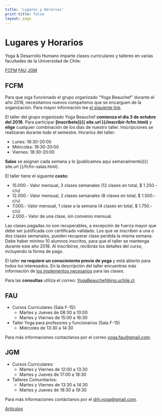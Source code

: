 ```yaml
---
title: 'Lugares y Horarios'
print-title: false
layout: page
---
```

# Lugares y Horarios

Yoga & Desarrollo Humano imparte clases curriculares y talleres en varias facultades de la Universidad de Chile:

<a name="fcfm-jump"></a>
<p class="text-center">
<a class="btn btn-default" href="#fcfm-jump" role="button">FCFM</a>
<a class="btn btn-default" href="#fau-jump" role="button">FAU</a>
<a class="btn btn-default" href="#jgm-jump" role="button">JGM</a>
</p>


## FCFM

<!-- El taller del grupo organizado Yoga Beauchef **terminó en agosto 2018**. Para las **consultas** utiliza el correo: [YogaBeauchef@ing.uchile.cl](mailto:YogaBeauchef@ing.uchile.cl?subject=Pregunta%20desde%20web%20Yoga%20Beauchef). Esperamos abrir el taller nuevamene en octubre 2018. -->

<div class="alert alert-danger" role="alert"> <span class="glyphicon
glyphicon-exclamation-sign" aria-hidden="true"></span> Para que siga
funcionado el grupo organizado “Yoga Beauchef” durante el año 2018,
necesitamos nuevos compañeros que se encarguen de la
organización. Para mayor información lee <a href="{% post_url 2018-01-14-nuevos-companeros %}">el siguiente link</a>.</div>

El taller del grupo organizado Yoga Beauchef **comienza el día 3 de octubre del 2018**. Para participar **[inscríbete]({{ site.url }}/inscribir-fcfm.html)** y **elige** cualquier combinación de los días de nuestro taller. Inscripciones se realizaran durante todo el semestre. Horarios del taller:

- Lunes: 18:30-20:00
- Miércoles: 18:30-20:00
- Viernes: 18:30-20:00

**Salas** se asignan cada semana y lo [publicamos aquí semanalmente]({{ site.url }}/fcfm-salas.html).

<a name="fau-jump"></a>
El taller tiene el siguente **costo:**

- 15.000.- Valor mensual, 3 clases semanales (12 clases en total, $ 1.250.- c/u)
- 12.000.- Valor mensual, 2 clases semanales (8 clases en total, $ 1.500.- c/u)
-  7.000.- Valor mensual, 1 clase a la semana (4 clases en total, $ 1.750.- c/u)
-  2.000.- Valor de una clase, sin convenio mensual.

Las clases pagadas no son recuperables, a excepción de fuerza mayor que debe ser justificada con certificado validado. Los que se inscriben a una o dos clases semanales, pueden recuperar clase perdida la misma semana. Debe haber mínimo 10 alumnos inscritos, para que el taller se mantenga durante este año 2018. Al inscribirse, recibirás los detalles del curso, incluyendo la forma de pago.

El taller **no requiere un conocimiento previo de yoga** y está abierto para todos los interesados. En la descripción del taller encuentras más información de [los implementos necesarios](taller#implementos) para las clases.

Para las **consultas** utiliza el correo: [YogaBeauchef@ing.uchile.cl](mailto:YogaBeauchef@ing.uchile.cl?subject=Pregunta%20desde%20web%20Yoga%20Beauchef).

<!-- <p class="text-center"> -->
<!-- <img src="{{ site.url }}/assets/img/person/juraj.jpg" -->
<!-- class="img-responsive img-thumbnail" alt="Juraj Kubelka" width="100" -->
<!-- height="100" /><br /> -->
<!-- Juraj -->
<!-- </p> -->


## FAU

- Cursos Curriculares (Sala F-15):
   - Martes y Jueves de 08:30 a 10:00
   - Martes y Viernes de 15:00 a 16:30
- Taller Yoga para profesores y funcionarios (Sala F-15)
   - Miércoles de 13:30 a 14:30

<a name="jgm-jump"></a>
 Para más informaciones contactanos por el correo [yoga.fau@gmail.com](mailto:yoga.fau@gmail.com?subject=Pregunta%20desde%20web%20Yoga%20Beauchef).


## JGM


- Cursos Curriculares:
  - Martes y Viernes de 12:00 a 13:30
  - Martes y Jueves de 17:00 a 18:30
- Talleres Comunitarios:
   - Martes y Viernes de 13:30 a 14:30 
   - Martes y Jueves de 18:30 a 19:30

Para más informaciones contáctanos por el [drh.yoga@gmail.com](mailto:drh.yoga@gmail.com?subject=Pregunta%20desde%20web%20Yoga%20Beauchef).

<p class="text-center">
<a class="btn btn-primary btn-lg" href="articulos.html" role="button">Artículos</a>
</p>
